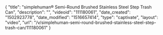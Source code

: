 {
    "title": "simplehuman&reg;  Semi-Round Brushed Stainless Steel Step Trash Can",
    "description": "",
    "videoid": "111180061",
    "date_created": "1502923778",
    "date_modified": "1516657414",
    "type": "captivate",
    "layout": "video",
    "url": "\/v\/simplehuman-semi-round-brushed-stainless-steel-step-trash-can\/111180061"
}